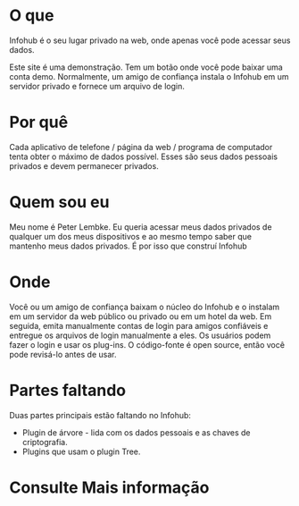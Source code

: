 # O que
Infohub é o seu lugar privado na web, onde apenas você pode acessar seus dados.

Este site é uma demonstração. Tem um botão onde você pode baixar uma conta demo. Normalmente, um amigo de confiança instala o Infohub em um servidor privado e fornece um arquivo de login.

# Por quê
Cada aplicativo de telefone / página da web / programa de computador tenta obter o máximo de dados possível. Esses são seus dados pessoais privados e devem permanecer privados.

# Quem sou eu
Meu nome é Peter Lembke. Eu queria acessar meus dados privados de qualquer um dos meus dispositivos e ao mesmo tempo saber que mantenho meus dados privados. É por isso que construí Infohub

# Onde
Você ou um amigo de confiança baixam o núcleo do Infohub e o instalam em um servidor da web público ou privado ou em um hotel da web. Em seguida, emita manualmente contas de login para amigos confiáveis e entregue os arquivos de login manualmente a eles. Os usuários podem fazer o login e usar os plug-ins. O código-fonte é open source, então você pode revisá-lo antes de usar.

# Partes faltando
Duas partes principais estão faltando no Infohub:

* Plugin de árvore - lida com os dados pessoais e as chaves de criptografia.
* Plugins que usam o plugin Tree.

# Consulte Mais informação
